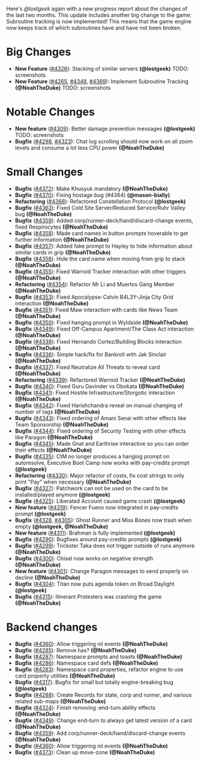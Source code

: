 Here's _@lostgeek_ again with a new progress report about the changes of the last two months. This update includes another big change to the game: Subroutine tracking is now implemented! This means that the game engine now keeps track of which subroutines have and have not been broken.

# Big Changes
* **New Feature** ([#4326](https://github.com/mtgred/netrunner/pull/4326)): Stacking of similar servers **(@lostgeek)**
TODO: screenshots
* **New Feature** ([#4265](https://github.com/mtgred/netrunner/pull/4265), [#4348](https://github.com/mtgred/netrunner/pull/4348), [#4369](https://github.com/mtgred/netrunner/pull/4369)): Implement Subroutine Tracking **(@NoahTheDuke)**
TODO: screenshots

# Notable Changes
* **New feature** ([#4309](https://github.com/mtgred/netrunner/pull/4309)): Better damage prevention messages **(@lostgeek)**
TODO: screenshots
* **Bugfix** ([#4298](https://github.com/mtgred/netrunner/pull/4298), [#4323](https://github.com/mtgred/netrunner/pull/4323)): Chat log scrolling should now work on all zoom levels and consume a lot less CPU power **(@NoahTheDuke)**

# Small Changes
* **Bugfix** ([#4372](https://github.com/mtgred/netrunner/pull/4372)): Make Khusyuk mandatory **(@NoahTheDuke)**
* **Bugfix** ([#4370](https://github.com/mtgred/netrunner/pull/4370)): Fixing hostage bug (#4364) **(@mason-bially)**
* **Refactoring** ([#4368](https://github.com/mtgred/netrunner/pull/4368)): Refactored Constellation Protocol **(@lostgeek)**
* **Bugfix** ([#4363](https://github.com/mtgred/netrunner/pull/4363)): Fixed Cold Site Server/Reduced Service/Ruhr Valley bug **(@NoahTheDuke)**
* **Bugfix** ([#4359](https://github.com/mtgred/netrunner/pull/4359)): Added corp/runner-deck/hand/discard-change events, fixed Respirocytes **(@NoahTheDuke)**
* **Bugfix** ([#4358](https://github.com/mtgred/netrunner/pull/4358)): Made card names in button prompts hoverable to get further information **(@NoahTheDuke)**
* **Bugfix** ([#4357](https://github.com/mtgred/netrunner/pull/4357)): Added fake prompt to Hayley to hide information about similar cards in grip **(@NoahTheDuke)**
* **Bugfix** ([#4356](https://github.com/mtgred/netrunner/pull/4356)): Hide the card name when moving from grip to stack **(@NoahTheDuke)**
* **Bugfix** ([#4355](https://github.com/mtgred/netrunner/pull/4355)): Fixed Warroid Tracker interaction with other triggers **(@NoahTheDuke)**
* **Refactoring** ([#4354](https://github.com/mtgred/netrunner/pull/4354)): Refactor Mr Li and Muertos Gang Member **(@NoahTheDuke)**
* **Bugfix** ([#4353](https://github.com/mtgred/netrunner/pull/4353)): Fixed Apocalypse-Calvin B4L3Y-Jinja City Grid interaction **(@NoahTheDuke)**
* **Bugfix** ([#4351](https://github.com/mtgred/netrunner/pull/4351)): Fixed Maw interaction with cards like News Team **(@NoahTheDuke)**
* **Bugfix** ([#4350](https://github.com/mtgred/netrunner/pull/4350)): Fixed hanging prompt in Wyldside **(@NoahTheDuke)**
* **Bugfix** ([#4349](https://github.com/mtgred/netrunner/pull/4349)): Fixed Off-Campus Apartment/The Class Act interaction **(@NoahTheDuke)**
* **Bugfix** ([#4338](https://github.com/mtgred/netrunner/pull/4338)): Fixed Hernando Cortez/Building Blocks interaction **(@NoahTheDuke)**
* **Bugfix** ([#4336](https://github.com/mtgred/netrunner/pull/4336)): Simple hack/fix for Bankroll with Jak Sinclair **(@NoahTheDuke)**
* **Bugfix** ([#4337](https://github.com/mtgred/netrunner/pull/4337)): Fixed Neutralize All Threats to reveal card **(@NoahTheDuke)**
* **Refactoring** ([#4339](https://github.com/mtgred/netrunner/pull/4339)): Refactored Warroid Tracker **(@NoahTheDuke)**
* **Bugfix** ([#4340](https://github.com/mtgred/netrunner/pull/4340)): Fixed Guru Davinder vs Obokata **(@NoahTheDuke)**
* **Bugfix** ([#4341](https://github.com/mtgred/netrunner/pull/4341)): Fixed Hostile Infrastructure/Storgotic interaction **(@NoahTheDuke)**
* **Bugfix** ([#4342](https://github.com/mtgred/netrunner/pull/4342)): Fixed Harishchandra reveal on manual changing of number of tags **(@NoahTheDuke)**
* **Bugfix** ([#4343](https://github.com/mtgred/netrunner/pull/4343)): Fixed ordering of Amani Senai with other effects like Team Sponsorship **(@NoahTheDuke)**
* **Bugfix** ([#4344](https://github.com/mtgred/netrunner/pull/4344)): Fixed ordering of Security Testing with other effects like Paragon **(@NoahTheDuke)**
* **Bugfix** ([#4345](https://github.com/mtgred/netrunner/pull/4345)): Made Gnat and Earthrise interactive so you can order their effects **(@NoahTheDuke)**
* **Bugfix** ([#4335](https://github.com/mtgred/netrunner/pull/4335)): CtM no longer produces a hanging prompt on autoresolve, Executive Boot Camp now works with pay-credits prompt **(@lostgeek)**
* **Refactoring** ([#4330](https://github.com/mtgred/netrunner/pull/4330)): Major refactor of costs, fix cost strings to only print "Pay" when necessary **(@NoahTheDuke)**
* **Bugfix** ([#4327](https://github.com/mtgred/netrunner/pull/4327)): Patchwork can not be used on the card to be installed/played anymore **(@lostgeek)**
* **Bugfix** ([#4325](https://github.com/mtgred/netrunner/pull/4325)): Liberated Account caused game crash **(@lostgeek)**
* **New feature** ([#4319](https://github.com/mtgred/netrunner/pull/4319)): Fencer Fueno now integrated in pay-credits prompt **(@lostgeek)**
* **Bugfix** ([#4328](https://github.com/mtgred/netrunner/pull/4328), [#4305](https://github.com/mtgred/netrunner/pull/4305)): Ghost Runner and Miss Bones now trash when empty **(@lostgeek, @NoahTheDuke)**
* **New feature** ([#4311](https://github.com/mtgred/netrunner/pull/4311)): Brahman is fully implemented **(@lostgeek)**
* **Bugfix** ([#4290](https://github.com/mtgred/netrunner/pull/4290)): Bugfixes around pay-credits prompts **(@lostgeek)**
* **Bugfix** ([#4299](https://github.com/mtgred/netrunner/pull/4299)): Trickster Taka does not trigger outside of runs anymore **(@NoahTheDuke)**
* **Bugfix** ([#4300](https://github.com/mtgred/netrunner/pull/4300)): Chisel now works on negative strength **(@NoahTheDuke)**
* **New feature** ([#4301](https://github.com/mtgred/netrunner/pull/4301)): Change Paragon messages to send properly on decline **(@NoahTheDuke)**
* **Bugfix** ([#4304](https://github.com/mtgred/netrunner/pull/4304)): Titan now puts agenda token on Broad Daylight **(@lostgeek)**
* **Bugfix** ([#4315](https://github.com/mtgred/netrunner/pull/4315)): Itinerant Protesters was crashing the game **(@NoahTheDuke)**

# Backend changes
* **Bugfix** ([#4360](https://github.com/mtgred/netrunner/pull/4360)): Allow triggering nil events **(@NoahTheDuke)**
* **Bugfix** ([#4285](https://github.com/mtgred/netrunner/pull/4285)): Remove has? **(@NoahTheDuke)**
* **Bugfix** ([#4287](https://github.com/mtgred/netrunner/pull/4287)): Namespace prompts and toasts **(@NoahTheDuke)**
* **Bugfix** ([#4286](https://github.com/mtgred/netrunner/pull/4286)): Namespace card defs **(@NoahTheDuke)**
* **Bugfix** ([#4283](https://github.com/mtgred/netrunner/pull/4283)): Namespace card properties, refactor engine to use card property utilities **(@NoahTheDuke)**
* **Bugfix** ([#4317](https://github.com/mtgred/netrunner/pull/4317)): Bugfix for small but totally engine-breaking bug **(@lostgeek)**
* **Bugfix** ([#4288](https://github.com/mtgred/netrunner/pull/4288)): Create Records for state, corp and runner, and various related sub-maps **(@NoahTheDuke)**
* **Bugfix** ([#4324](https://github.com/mtgred/netrunner/pull/4324)): Finish removing :end-turn ability effects **(@NoahTheDuke)**
* **Bugfix** ([#4349](https://github.com/mtgred/netrunner/pull/4349)): Change end-turn to always get latest version of a card **(@NoahTheDuke)**
* **Bugfix** ([#4359](https://github.com/mtgred/netrunner/pull/4359)): Add corp/runner-deck/hand/discard-change events **(@NoahTheDuke)**
* **Bugfix** ([#4360](https://github.com/mtgred/netrunner/pull/4360)): Allow triggering nil events **(@NoahTheDuke)**
* **Bugfix** ([#4373](https://github.com/mtgred/netrunner/pull/4373)): Clean up move-zone **(@NoahTheDuke)**

